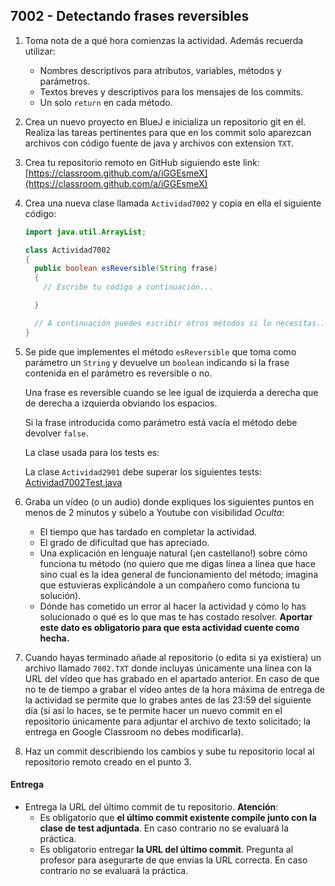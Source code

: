 ## 7002 - Detectando frases reversibles

1. Toma nota de a qué hora comienzas la actividad. Además recuerda utilizar:
   * Nombres descriptivos para atributos, variables, métodos y parámetros.
   * Textos breves y descriptivos para los mensajes de los commits.
   * Un solo `return` en cada método.

2. Crea un nuevo proyecto en BlueJ e inicializa un repositorio git en él. Realiza las tareas pertinentes para que en los commit solo aparezcan archivos con código fuente de java y archivos con extension `TXT`.

3. Crea tu repositorio remoto en GitHub siguiendo este link: [https://classroom.github.com/a/iGGEsmeX](https://classroom.github.com/a/iGGEsmeX)

5. Crea una nueva clase llamada `Actividad7002` y copia en ella el siguiente código: 

      ```java
      import java.util.ArrayList;

      class Actividad7002
      {
        public boolean esReversible(String frase)
        {
          // Escribe tu código a continuación...

        }

        // A continuación puedes escribir otros métodos si lo necesitas...
      }
      ```

4. Se pide que implementes el método `esReversible` que toma como parámetro un `String` y devuelve un `boolean` indicando si la frase contenida en el parámetro es reversible o no. 

    Una frase es reversible cuando se lee igual de izquierda a derecha que de derecha a izquierda obviando los espacios.

    Si la frase introducida como parámetro está vacía el método debe devolver `false`.

    La clase usada para los tests es:

    La clase `Actividad2901` debe superar los siguientes tests: [Actividad7002Test.java](https://gist.github.com/miguelbayon/a35f476a3eb9f60c1547df39e7a0be73)

5. Graba un vídeo (o un audio) donde expliques los siguientes puntos en menos de 2 minutos y súbelo a Youtube con visibilidad *Oculta*:
    - El tiempo que has tardado en completar la actividad.
    - El grado de dificultad que has apreciado.
    - Una explicación en lenguaje natural (¡en castellano!) sobre cómo funciona tu método (no quiero que me digas línea a linea que hace sino cual es la idea general de funcionamiento del método; imagina que estuvieras explicándole a un compañero como funciona tu solución).
    - Dónde has cometido un error al hacer la actividad y cómo lo has solucionado o qué es lo que mas te has costado resolver. **Aportar este dato es obligatorio para que esta actividad cuente como hecha.**

5. Cuando hayas terminado añade al repositorio (o edita si ya existiera) un archivo llamado `7002.TXT` donde incluyas únicamente una línea con la URL del vídeo que has grabado en el apartado anterior. En caso de que no te de tiempo a grabar el vídeo antes de la hora máxima de entrega de la actividad se permite que lo grabes antes de las 23:59 del siguiente día (si asi lo haces, se te permite hacer un nuevo commit en el repositorio únicamente para adjuntar el archivo de texto solicitado; la entrega en Google Classroom no debes modificarla).

6. Haz un commit describiendo los cambios y sube tu repositorio local al repositorio remoto creado en el punto 3.

#### Entrega

* Entrega la URL del último commit de tu repositorio. __Atención__: 
  * Es obligatorio que __el último commit existente compile junto con la clase de test adjuntada__. En caso contrario no se evaluará la práctica.
  * Es obligatorio entregar __la URL del último commit__. Pregunta al profesor para asegurarte de que envías la URL correcta. En caso contrario no se evaluará la práctica.

